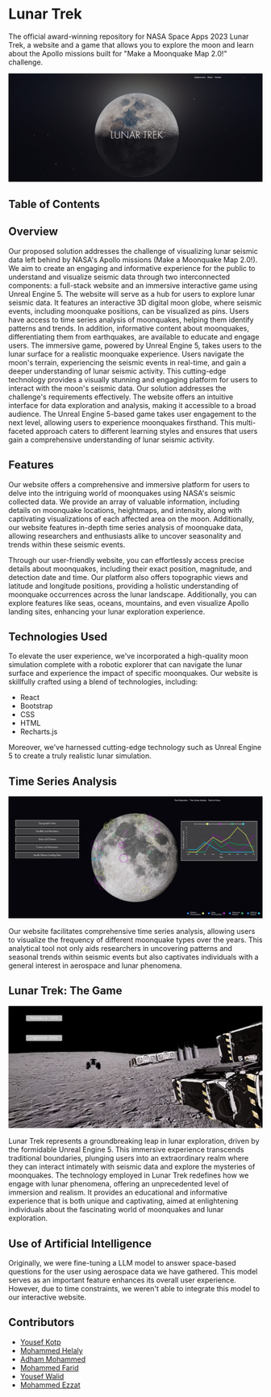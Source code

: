 # Lunar Trek

The official award-winning repository for NASA Space Apps 2023 Lunar Trek, a website and a game that allows you to explore the moon and learn about the Apollo missions built for "Make a Moonquake Map 2.0!" challenge.

<div align="center">
  <img src="assets/lunar-trek.png" alt="Lunar Trek">
</div>

## Table of Contents

## Overview
Our proposed solution addresses the challenge of visualizing lunar seismic data left behind by NASA's Apollo missions (Make a Moonquake Map 2.0!). We aim to create an engaging and informative experience for the public to understand and visualize seismic data through two interconnected components: a full-stack website and an immersive interactive game using Unreal Engine 5. The website will serve as a hub for users to explore lunar seismic data. It features an interactive 3D digital moon globe, where seismic events, including moonquake positions, can be visualized as pins. Users have access to time series analysis of moonquakes, helping them identify patterns and trends. In addition, informative content about moonquakes, differentiating them from earthquakes, are available to educate and engage users. The immersive game, powered by Unreal Engine 5, takes users to the lunar surface for a realistic moonquake experience. Users navigate the moon's terrain, experiencing the seismic events in real-time, and gain a deeper understanding of lunar seismic activity. This cutting-edge technology provides a visually stunning and engaging platform for users to interact with the moon's seismic data. Our solution addresses the challenge's requirements effectively. The website offers an intuitive interface for data exploration and analysis, making it accessible to a broad audience. The Unreal Engine 5-based game takes user engagement to the next level, allowing users to experience moonquakes firsthand. This multi-faceted approach caters to different learning styles and ensures that users gain a comprehensive understanding of lunar seismic activity.

## Features
Our website offers a comprehensive and immersive platform for users to delve into the intriguing world of moonquakes using NASA's seismic collected data. We provide an array of valuable information, including details on moonquake locations, heightmaps, and intensity, along with captivating visualizations of each affected area on the moon. Additionally, our website features in-depth time series analysis of moonquake data, allowing researchers and enthusiasts alike to uncover seasonality and trends within these seismic events.

Through our user-friendly website, you can effortlessly access precise details about moonquakes, including their exact position, magnitude, and detection date and time. Our platform also offers topographic views and latitude and longitude positions, providing a holistic understanding of moonquake occurrences across the lunar landscape. Additionally, you can explore features like seas, oceans, mountains, and even visualize Apollo landing sites, enhancing your lunar exploration experience.


## Technologies Used

To elevate the user experience, we've incorporated a high-quality moon simulation complete with a robotic explorer that can navigate the lunar surface and experience the impact of specific moonquakes. Our website is skillfully crafted using a blend of technologies, including:

- React
- Bootstrap
- CSS
- HTML
- Recharts.js

Moreover, we've harnessed cutting-edge technology such as Unreal Engine 5 to create a truly realistic lunar simulation.


## Time Series Analysis

<div align="center">
  <img src="assets/time-series.png" alt="Time Series Analysis">
</div>

Our website facilitates comprehensive time series analysis, allowing users to visualize the frequency of different moonquake types over the years. This analytical tool not only aids researchers in uncovering patterns and seasonal trends within seismic events but also captivates individuals with a general interest in aerospace and lunar phenomena.

## Lunar Trek: The Game

<div align="center">
  <img src="assets/lunartrek-the-game.png" alt="Lunar Trek: The Game">
</div>

Lunar Trek represents a groundbreaking leap in lunar exploration, driven by the formidable Unreal Engine 5. This immersive experience transcends traditional boundaries, plunging users into an extraordinary realm where they can interact intimately with seismic data and explore the mysteries of moonquakes. The technology employed in Lunar Trek redefines how we engage with lunar phenomena, offering an unprecedented level of immersion and realism. It provides an educational and informative experience that is both unique and captivating, aimed at enlightening individuals about the fascinating world of moonquakes and lunar exploration.

## Use of Artificial Intelligence
Originally, we were fine-tuning a LLM model to answer space-based questions for the user using aerospace data we have gathered. This model serves as an important feature enhances its overall user experience. However, due to time constraints, we weren't able to integrate this model to our interactive website.

## Contributors
- [Yousef Kotp](https://github.com/yousefkotp)
- [Mohammed Helaly](https://github.com/MohammadHelaly)
- [Adham Mohammed](https://github.com/adhammohamed1)
- [Mohammed Farid](https://github.com/MohamedFarid612)
- [Yousef Walid](https://github.com/usefwalid)
- [Mohammed Ezzat](https://github.com/mohamedezzat2000z)
